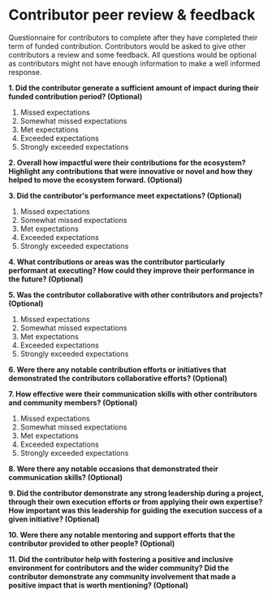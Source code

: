 # Contributor peer review & feedback

Questionnaire for contributors to complete after they have completed their term of funded contribution. Contributors would be asked to give other contributors a review and some feedback. All questions would be optional as contributors might not have enough information to make a well informed response.



**1. Did the contributor generate a sufficient amount of impact during their funded contribution period? (Optional)**

1. Missed expectations
2. Somewhat missed expectations
3. Met expectations
4. Exceeded expectations
5. Strongly exceeded expectations



**2. Overall how impactful were their contributions for the ecosystem? Highlight any contributions that were innovative or novel and how they helped to move the ecosystem forward. (Optional)**



**3. Did the contributor's performance meet expectations? (Optional)**

1. Missed expectations
2. Somewhat missed expectations
3. Met expectations
4. Exceeded expectations
5. Strongly exceeded expectations



**4. What contributions or areas was the contributor particularly performant at executing? How could they improve their performance in the future? (Optional)**



**5. Was the contributor collaborative with other contributors and projects? (Optional)**

1. Missed expectations
2. Somewhat missed expectations
3. Met expectations
4. Exceeded expectations
5. Strongly exceeded expectations



**6. Were there any notable contribution efforts or initiatives that demonstrated the contributors collaborative efforts? (Optional)**



**7. How effective were their communication skills with other contributors and community members? (Optional)**

1. Missed expectations
2. Somewhat missed expectations
3. Met expectations
4. Exceeded expectations
5. Strongly exceeded expectations



**8. Were there any notable occasions that demonstrated their communication skills? (Optional)**



**9. Did the contributor demonstrate any strong leadership during a project, through their own execution efforts or from applying their own expertise? How important was this leadership for guiding the execution success of a given initiative? (Optional)**



**10. Were there any notable mentoring and support efforts that the contributor provided to other people? (Optional)**



**11. Did the contributor help with fostering a positive and inclusive environment for contributors and the wider community? Did the contributor demonstrate any community involvement that made a positive impact that is worth mentioning? (Optional)**
